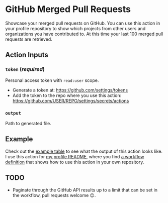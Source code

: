 # GitHub Merged Pull Requests

Showcase your merged pull requests on GitHub. You can use this action in your profile repository to show which projects from other users and organizations you have contributed to. At this time your last 100 merged pull requests are retrieved.

## Action Inputs

### `token` (*required*)

Personal access token with `read:user` scope.

* Generate a token at: https://github.com/settings/tokens
* Add the token to the repo where you use this action: https://github.com/USER/REPO/settings/secrets/actions

### `output`

Path to generated file.

## Example

Check out the [example table](./examples/MERGED_PULL_REQUESTS.md) to see what the output of this action looks like. I use this action for [my profile README](https://github.com/yaph/yaph), where you find [a workflow definition](https://github.com/yaph/yaph/blob/main/.github/workflows/merged-pull-requests.yml) that shows how to use this action in your own repository.

## TODO

* Paginate through the GitHub API results up to a limit that can be set in the workflow, pull requests welcome :wink:.